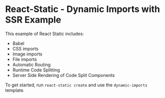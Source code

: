 # React-Static - Dynamic Imports with SSR Example

This example of React Static includes:

- Babel
- CSS imports
- Image imports
- File imports
- Automatic Routing
- Runtime Code Splitting
- Server Side Rendering of Code Split Components

To get started, run `react-static create` and use the `dynamic-imports` template.
